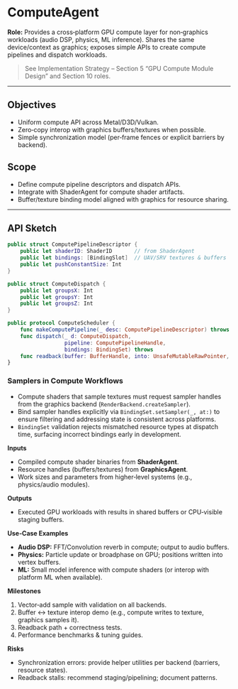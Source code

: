 # ComputeAgent

**Role:** Provides a cross‑platform GPU compute layer for non‑graphics workloads (audio DSP, physics, ML inference). Shares the same device/context as graphics; exposes simple APIs to create compute pipelines and dispatch workloads.

> See Implementation Strategy – Section 5 “GPU Compute Module Design” and Section 10 roles.

---

## Objectives
- Uniform compute API across Metal/D3D/Vulkan.
- Zero‑copy interop with graphics buffers/textures when possible.
- Simple synchronization model (per‑frame fences or explicit barriers by backend).

## Scope
- Define compute pipeline descriptors and dispatch APIs.
- Integrate with ShaderAgent for compute shader artifacts.
- Buffer/texture binding model aligned with graphics for resource sharing.

---

## API Sketch

```swift
public struct ComputePipelineDescriptor {
    public let shaderID: ShaderID       // from ShaderAgent
    public let bindings: [BindingSlot]  // UAV/SRV textures & buffers
    public let pushConstantSize: Int
}

public struct ComputeDispatch {
    public let groupsX: Int
    public let groupsY: Int
    public let groupsZ: Int
}

public protocol ComputeScheduler {
    func makeComputePipeline(_ desc: ComputePipelineDescriptor) throws -> ComputePipelineHandle
    func dispatch(_ d: ComputeDispatch,
                  pipeline: ComputePipelineHandle,
                  bindings: BindingSet) throws
    func readback(buffer: BufferHandle, into: UnsafeMutableRawPointer, length: Int) throws
}
```

### Samplers in Compute Workflows
- Compute shaders that sample textures must request sampler handles from the graphics backend (`RenderBackend.createSampler`).
- Bind sampler handles explicitly via `BindingSet.setSampler(_, at:)` to ensure filtering and addressing state is consistent across platforms.
- `BindingSet` validation rejects mismatched resource types at dispatch time, surfacing incorrect bindings early in development.

**Inputs**
- Compiled compute shader binaries from **ShaderAgent**.
- Resource handles (buffers/textures) from **GraphicsAgent**.
- Work sizes and parameters from higher‑level systems (e.g., physics/audio modules).

**Outputs**
- Executed GPU workloads with results in shared buffers or CPU‑visible staging buffers.

**Use‑Case Examples**
- **Audio DSP:** FFT/Convolution reverb in compute; output to audio buffers.
- **Physics:** Particle update or broadphase on GPU; positions written into vertex buffers.
- **ML:** Small model inference with compute shaders (or interop with platform ML when available).

**Milestones**
1) Vector‑add sample with validation on all backends.
2) Buffer <-> texture interop demo (e.g., compute writes to texture, graphics samples it).
3) Readback path + correctness tests.
4) Performance benchmarks & tuning guides.

**Risks**
- Synchronization errors: provide helper utilities per backend (barriers, resource states).
- Readback stalls: recommend staging/pipelining; document patterns.

